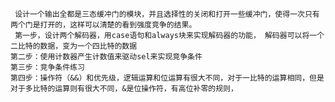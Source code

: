      设计一个输出全都是三态缓冲门的模块，并且选择性的关闭和打开一些缓冲门，使得一次只有两个门是打开的，这样可以清楚的看到强度竞争的结果。
     第一步，设计两个解码器，用case语句和always块来实现解码器的功能， 解码器可以将一个二比特的数据，变为一个四比特的数据
    第二步：使用计数器产生计数值来驱动sel来实现竞争条件
    第三步：竞争条件练习
    第四步：操作符（&&）和优先级，逻辑运算和位运算有很大不同，对于一比特的运算相同，但是对于多比特的运算则有很大不同，&是位操作符，有高位补零的规则，

